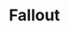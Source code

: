 ---
title: Fallout
crosslinks:
- FalloutMods
- fo4
- falloutlore
- gaming
- xkcd
- IAmA
- fnv
- skyrimmods
- FalloutCascadia
- Gamingcirclejerk
- pcmasterrace
- Steam
- MoxdogTheWriter
- Fallout4Builds
- ElderScrolls
- skyrim
- modpiracy
- foshelter
- FO4mods
- Games
---
